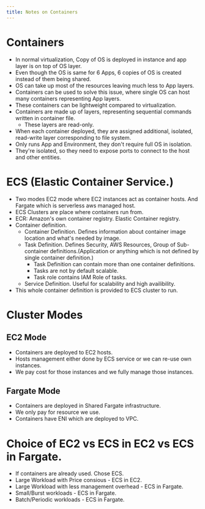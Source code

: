 ```yaml
---
title: Notes on Containers
---
```


# Containers
- In normal virtualization, Copy of OS is deployed in instance and app layer is on top of OS layer. 
- Even though the OS is same for 6 Apps, 6 copies of OS is created instead of them being shared.
- OS can take up most of the resources leaving much less to App layers.
- Containers can be used to solve this issue, where single OS can host many containers representing App layers.
- These containers can be lightweight compared to virtualization. 
- Containers are made up of layers, representing sequential commands written in container file.
    - These layers are read-only.
- When each container deployed, they are assigned additional, isolated, read-write layer corresponding to file system.
- Only runs App and Environment, they don't require full OS in isolation.
- They're isolated, so they need to expose ports to connect to the host and other entities.

# ECS (Elastic Container Service.)
- Two modes EC2 mode where EC2 instances act as container hosts. And Fargate which is serverless aws managed host.
- ECS Clusters are place where containers run from.
- ECR: Amazon's own container registry. Elastic Container registry.
- Container definition.
    - Container Definition. Defines information about container image location and what's needed by image.
    - Task Definition. Defines Security, AWS Resources, Group of Sub-container definitions.(Application or anything which is not defined by single container definition.)
        - Task Definition can contain more than one container definitions.
        - Tasks are not by default scalable.
        - Task role contains IAM Role of tasks.
    - Service Definition. Useful for scalability and high availibility. 
- This whole container definition is provided to ECS cluster to run.

# Cluster Modes

## EC2 Mode
- Containers are deployed to EC2 hosts.
- Hosts management either done by ECS service or we can re-use own instances.
- We pay cost for those instances and we fully manage those instances.

## Fargate Mode
- Containers are deployed in Shared Fargate infrastructure.
- We only pay for resource we use.
- Containers have ENI which are deployed to VPC.


# Choice of EC2 vs ECS in EC2 vs ECS in Fargate.
- If containers are already used. Chose ECS.
- Large Workload with Price consious - ECS in EC2.
- Large Workload with less management overhead - ECS in Fargate.
- Small/Burst workloads - ECS in Fargate.
- Batch/Periodic workloads - ECS in Fargate.

    